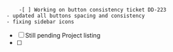 		-[ ] Working on button consistency ticket DD-223
    - updated all buttons spacing and consistency
    - fixing sidebar icons
      
- [ ] Still pending Project listing
- [ ] 

  